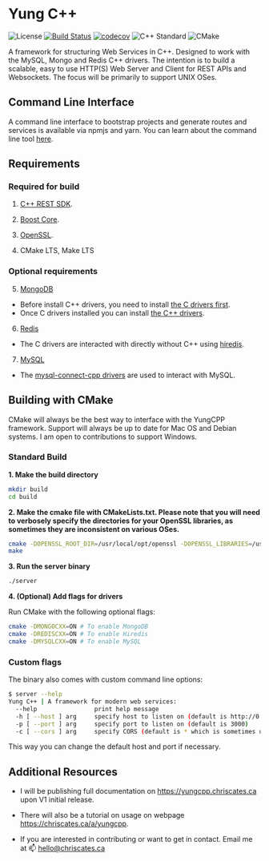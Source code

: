 # Yung C++

![License](https://img.shields.io/badge/license-MIT-blue.svg)
[![Build Status](https://travis-ci.org/ChrisCates/YungCPP.svg?branch=master)](https://travis-ci.org/ChrisCates/YungCPP)
[![codecov](https://codecov.io/gh/ChrisCates/YungCPP/branch/master/graph/badge.svg)](https://codecov.io/gh/ChrisCates/YungCPP)
![C++ Standard](https://img.shields.io/badge/cmake%20standard-C++%2011-brightgreen.svg)
![CMake](https://img.shields.io/badge/cmake%20version-3.7-green.svg)


A framework for structuring Web Services in C++. Designed to work with the MySQL, Mongo and Redis C++ drivers. The intention is to build a scalable, easy to use HTTP(S) Web Server and Client for REST APIs and Websockets. The focus will be primarily to support UNIX OSes.

## Command Line Interface

A command line interface to bootstrap projects and generate routes and services is available via npmjs and yarn. You can learn about the command line tool [here](https://github.com/ChrisCates/YungCLI).

## Requirements

### Required for build

1. [C++ REST SDK](https://github.com/Microsoft/cpprestsdk).

2. [Boost Core](https://github.com/boostorg/boost/wiki/Getting-Started).

3. [OpenSSL](https://github.com/openssl/openssl).

4. CMake LTS, Make LTS

### Optional requirements

5. [MongoDB](https://github.com/mongodb/mongo)
  - Before install C++ drivers, you need to install [the C drivers first](https://github.com/mongodb/mongo-c-driver/releases).
  - Once C drivers installed you can install [the C++ drivers](http://mongocxx.org/mongocxx-v3/installation/).

6. [Redis](https://github.com/antirez/redis/)
  - The C drivers are interacted with directly without C++ using [hiredis](https://github.com/redis/hiredis).

7. [MySQL](https://github.com/mysql/mysql-server)
  - The [mysql-connect-cpp drivers](https://github.com/mysql/mysql-connector-cpp) are used to interact with MySQL.

## Building with CMake

CMake will always be the best way to interface with the YungCPP framework. Support will always be up to date for Mac OS and Debian systems. I am open to contributions to support Windows.

### Standard Build

**1. Make the build directory**

```bash
mkdir build
cd build
```

**2. Make the cmake file with CMakeLists.txt. Please note that you will need to verbosely specify the directories for your OpenSSL libraries, as sometimes they are inconsistent on various OSes.**

```bash
cmake -DOPENSSL_ROOT_DIR=/usr/local/opt/openssl -DOPENSSL_LIBRARIES=/usr/local/opt/openssl/lib ..
make
```

**3. Run the server binary**

```bash
./server
```

**4. (Optional) Add flags for drivers**

Run CMake with the following optional flags:

```bash
cmake -DMONGOCXX=ON # To enable MongoDB
cmake -DREDISCXX=ON # To enable Hiredis
cmake -DMYSQLCXX=ON # To enable MySQL
```

### Custom flags

The binary also comes with custom command line options:

```bash
$ server --help
Yung C++ | A framework for modern web services:
  --help                print help message
  -h [ --host ] arg     specify host to listen on (default is http://0.0.0.0)
  -p [ --port ] arg     specify port to listen on (default is 3000)
  -c [ --cors ] arg     specify CORS (default is * which is sometimes unsafe)
```

This way you can change the default host and port if necessary.

## Additional Resources

- I will be publishing full documentation on https://yungcpp.chriscates.ca upon V1 initial release.

- There will also be a tutorial on usage on webpage https://chriscates.ca/a/yungcpp.

- If you are interested in contributing or want to get in contact. Email me at :mailbox: hello@chriscates.ca
